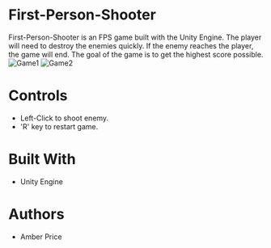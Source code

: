 # First-Person-Shooter
First-Person-Shooter is an FPS game built with the Unity Engine. The player will need to destroy the enemies quickly. If the enemy reaches the player, the game will end. The goal of the game is to get the highest score possible.  
![Game1](https://i.ibb.co/KKtFKhK/Screenshot-26.png)
![Game2](https://i.ibb.co/pxJy0L5/Screenshot-25.png)
# Controls
* Left-Click to shoot enemy.
* 'R' key to restart game.
# Built With
* Unity Engine
# Authors
* Amber Price
